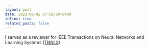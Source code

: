 ```yaml
---
layout: post
date: 2022-06-02 07:59:00-0400
inline: true
related_posts: false
---
```


I served as a reviewer for IEEE Transactions on Neural Networks and Learning Systems  ([TNNLS](https://cis.ieee.org/publications/t-neural-networks-and-learning-systems))